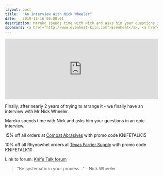 ```yaml
---
layout: post
title:  "An Interview With Nick Wheeler"
date:   2019-12-16 00:00:01
description: Mareko spends time with Nick and asks him your questions in an epic interview. 
sponsors: <a href="http://www.evenheat-kiln.com">Evenheat</a>, <a href="http://www.combatabrasives.com">Combat Abrasives</a>, <a href="https://www.indasa-abrasives.com">IndasaUSA</a>, and <a href="http://www.texasfarriersupply.com">Texas Farrier Supply</a>.
---
```

                
<iframe height="200px" width="100%" frameborder="no" scrolling="no" seamless src="https://player.simplecast.com/c278e4db-1707-4dcf-bd68-23ddc63ae5b3?dark=false"></iframe>

Finally, after nearly 2 years of trying to arrange it - we finally have an interview with Mr Nick Wheeler.  

Mareko spends time with Nick and asks him your questions in an epic interview. 



      

            
  














  
15% off all orders at  <a href="http://www.combatabrasives.com">Combat Abrasives</a> with promo code KNIFETALK15

10% off all Rhynowhet orders at  <a href="http://www.texasfarriersupply.com">Texas Farrier Supply</a> with promo code KNIFETALK10
 

   
  

Link to forum: <a href="http://forum.knifetalk.net">Knife Talk forum</a>




 


<blockquote class="largeQuote">“Be systematic in your process..." - Nick Wheeler</blockquote>



